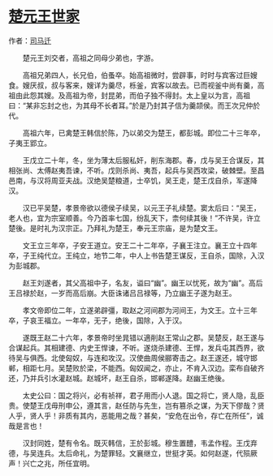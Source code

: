 # [楚元王世家](http://so.gushiwen.org/guwen/bookv_137.aspx)

作者：[司马迁](http://so.gushiwen.org/author_608.aspx)

　　楚元王刘交者，高祖之同母少弟也，字游。

　　高祖兄弟四人，长兄伯，伯蚤卒。始高祖微时，尝辟事，时时与宾客过巨嫂食。嫂厌叔，叔与客来，嫂详为羹尽，栎釜，宾客以故去。已而视釜中尚有羹，高祖由此怨其嫂。及高祖为帝，封昆弟，而伯子独不得封。太上皇以为言，高祖曰：“某非忘封之也，为其母不长者耳。”於是乃封其子信为羹颉侯。而王次兄仲於代。

　　高祖六年，已禽楚王韩信於陈，乃以弟交为楚王，都彭城。即位二十三年卒，子夷王郢立。

　　王戊立二十年，冬，坐为薄太后服私奸，削东海郡。春，戊与吴王合谋反，其相张尚、太傅赵夷吾谏，不听。戊则杀尚、夷吾，起兵与吴西攻梁，破棘壁。至昌邑南，与汉将周亚夫战。汉绝吴楚粮道，士卒饥，吴王走，楚王戊自杀，军遂降汉。

　　汉已平吴楚，孝景帝欲以德侯子续吴，以元王子礼续楚。窦太后曰：“吴王，老人也，宜为宗室顺善。今乃首率七国，纷乱天下，柰何续其後！”不许吴，许立楚後。是时礼为汉宗正。乃拜礼为楚王，奉元王宗庙，是为楚文王。

　　文王立三年卒，子安王道立。安王二十二年卒，子襄王注立。襄王立十四年卒，子王纯代立。王纯立，地节二年，中人上书告楚王谋反，王自杀，国除，入汉为彭城郡。

　　赵王刘遂者，其父高祖中子，名友，谥曰“幽”。幽王以忧死，故为“幽”。高后王吕禄於赵，一岁而高后崩。大臣诛诸吕吕禄等，乃立幽王子遂为赵王。

　　孝文帝即位二年，立遂弟辟彊，取赵之河间郡为河间王，为文王。立十三年卒，子哀王福立。一年卒，无子，绝後，国除，入于汉。

　　遂既王赵二十六年，孝景帝时坐晁错以適削赵王常山之郡。吴楚反，赵王遂与合谋起兵。其相建德、内史王悍谏，不听。遂烧杀建德、王悍，发兵屯其西界，欲待吴与俱西。北使匈奴，与连和攻汉。汉使曲周侯郦寄击之。赵王遂还，城守邯郸，相距七月。吴楚败於梁，不能西。匈奴闻之，亦止，不肯入汉边。栾布自破齐还，乃并兵引水灌赵城。赵城坏，赵王自杀，邯郸遂降。赵幽王绝後。

　　太史公曰：国之将兴，必有祯祥，君子用而小人退。国之将亡，贤人隐，乱臣贵。使楚王戊毋刑申公，遵其言，赵任防与先生，岂有篡杀之谋，为天下僇哉？贤人乎，贤人乎！非质有其内，恶能用之哉？甚矣，“安危在出令，存亡在所任”，诚哉是言也！

　　汉封同姓，楚有令名。既灭韩信，王於彭城。穆生置醴，韦孟作程。王戊弃德，与吴连兵。太后命礼，为楚罪轻。文襄继立，世挺才英。如何赵遂，代殒厥声！兴亡之兆，所任宜明。

